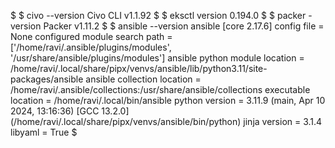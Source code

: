 


$
$ civo --version
Civo CLI v1.1.92
$
$ eksctl version
0.194.0
$
$ packer -version
Packer v1.11.2
$
$ ansible --version
ansible [core 2.17.6]
  config file = None
  configured module search path = ['/home/ravi/.ansible/plugins/modules', '/usr/share/ansible/plugins/modules']
  ansible python module location = /home/ravi/.local/share/pipx/venvs/ansible/lib/python3.11/site-packages/ansible
  ansible collection location = /home/ravi/.ansible/collections:/usr/share/ansible/collections
  executable location = /home/ravi/.local/bin/ansible
  python version = 3.11.9 (main, Apr 10 2024, 13:16:36) [GCC 13.2.0] (/home/ravi/.local/share/pipx/venvs/ansible/bin/python)
  jinja version = 3.1.4
  libyaml = True
$

